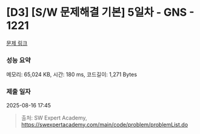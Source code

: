 # [D3] [S/W 문제해결 기본] 5일차 - GNS - 1221 

[문제 링크](https://swexpertacademy.com/main/code/problem/problemDetail.do?contestProbId=AV14jJh6ACYCFAYD) 

### 성능 요약

메모리: 65,024 KB, 시간: 180 ms, 코드길이: 1,271 Bytes

### 제출 일자

2025-08-16 17:45



> 출처: SW Expert Academy, https://swexpertacademy.com/main/code/problem/problemList.do